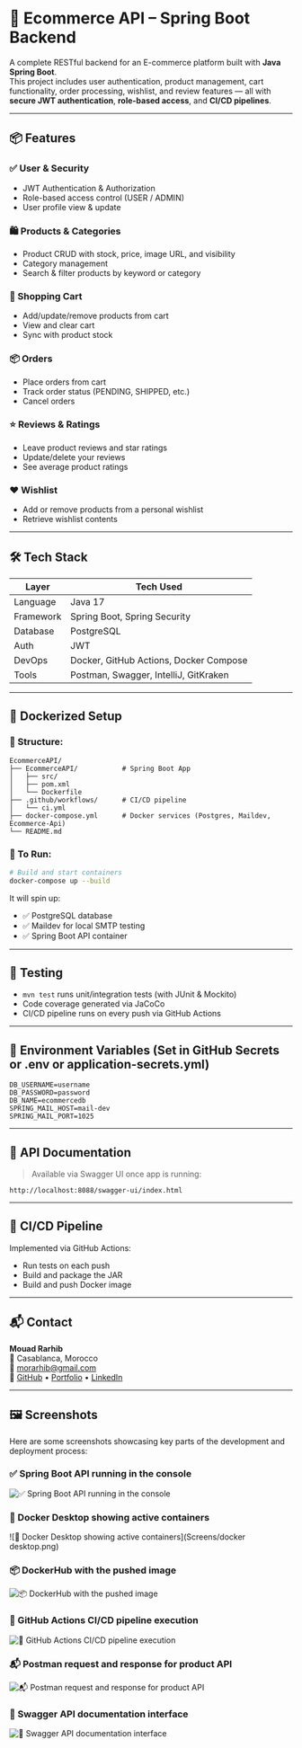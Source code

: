 # 🛒 Ecommerce API – Spring Boot Backend

A complete RESTful backend for an E-commerce platform built with **Java Spring Boot**.  
This project includes user authentication, product management, cart functionality, order processing, wishlist, and review features — all with **secure JWT authentication**, **role-based access**, and **CI/CD pipelines**.

---

## 📦 Features

### ✅ User & Security
- JWT Authentication & Authorization
- Role-based access control (USER / ADMIN)
- User profile view & update

### 🛍️ Products & Categories
- Product CRUD with stock, price, image URL, and visibility
- Category management
- Search & filter products by keyword or category

### 🛒 Shopping Cart
- Add/update/remove products from cart
- View and clear cart
- Sync with product stock

### 📦 Orders
- Place orders from cart
- Track order status (PENDING, SHIPPED, etc.)
- Cancel orders

### ⭐ Reviews & Ratings
- Leave product reviews and star ratings
- Update/delete your reviews
- See average product ratings

### ❤️ Wishlist
- Add or remove products from a personal wishlist
- Retrieve wishlist contents

---

## 🛠️ Tech Stack

| Layer      | Tech Used                             |
|------------|----------------------------------------|
| Language   | Java 17                                |
| Framework  | Spring Boot, Spring Security           |
| Database   | PostgreSQL                             |
| Auth       | JWT                                    |
| DevOps     | Docker, GitHub Actions, Docker Compose |
| Tools      | Postman, Swagger, IntelliJ, GitKraken  |

---

## 🐳 Dockerized Setup

### 📁 Structure:
```
EcommerceAPI/
├── EcommerceAPI/           # Spring Boot App
│   ├── src/
│   ├── pom.xml
│   └── Dockerfile
├── .github/workflows/      # CI/CD pipeline
│   └── ci.yml
├── docker-compose.yml      # Docker services (Postgres, Maildev, Ecommerce-Api)
└── README.md
```

### 🔧 To Run:
```bash
# Build and start containers
docker-compose up --build
```

It will spin up:
- ✅ PostgreSQL database
- ✅ Maildev for local SMTP testing
- ✅ Spring Boot API container

---

## 🧪 Testing

- `mvn test` runs unit/integration tests (with JUnit & Mockito)
- Code coverage generated via JaCoCo
- CI/CD pipeline runs on every push via GitHub Actions

---

## 🔐 Environment Variables (Set in GitHub Secrets or .env or application-secrets.yml)
```
DB_USERNAME=username
DB_PASSWORD=password
DB_NAME=ecommercedb
SPRING_MAIL_HOST=mail-dev
SPRING_MAIL_PORT=1025
```

---

## 🧭 API Documentation

> Available via Swagger UI once app is running:
```
http://localhost:8088/swagger-ui/index.html
```

---

## 🚀 CI/CD Pipeline

Implemented via GitHub Actions:
- Run tests on each push
- Build and package the JAR
- Build and push Docker image
---

## 📬 Contact

**Mouad Rarhib**  
📍 Casablanca, Morocco  
📧 morarhib@gmail.com  
🔗 [GitHub](https://github.com/MouadRarhib) • [Portfolio](https://mouad-rarhib-portfolio-bwvs.vercel.app/) • [LinkedIn](https://linkedin.com/in/rarhibmouad)

---

## 🖼️ Screenshots

Here are some screenshots showcasing key parts of the development and deployment process:

### ✅ Spring Boot API running in the console
![✅ Spring Boot API running in the console](Screens/console.png)

### 🐳 Docker Desktop showing active containers
![🐳 Docker Desktop showing active containers](Screens/docker desktop.png)

### 📦 DockerHub with the pushed image
![📦 DockerHub with the pushed image](Screens/dockerhub.png)

### 🚀 GitHub Actions CI/CD pipeline execution
![🚀 GitHub Actions CI/CD pipeline execution](Screens/Pipeline.png)

### 📬 Postman request and response for product API
![📬 Postman request and response for product API](Screens/postman.png)

### 📘 Swagger API documentation interface
![📘 Swagger API documentation interface](Screens/swagger.png)


